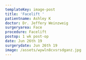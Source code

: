 ```yaml
---
templateKey: image-post
title: 'Facelift '
patientname: Ashley K
doctor: Dr. Jeffery Weinzweig
surgeryarea: Face
procedure: Facelift
postop: 1 wk post-op
date: Jun 26th 19
surgerydate: Jun 26th 19
image: /assets/wywln8cvsrsdganz.jpg
---
```


